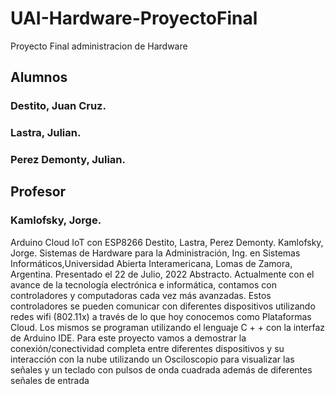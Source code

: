 # UAI-Hardware-ProyectoFinal
Proyecto Final administracion de Hardware

## Alumnos 
### Destito, Juan Cruz.
### Lastra, Julian.
### Perez Demonty, Julian.

## Profesor
### Kamlofsky, Jorge.

Arduino Cloud IoT con ESP8266
Destito, Lastra, Perez Demonty.
Kamlofsky, Jorge.
Sistemas de Hardware para la Administración, Ing. en Sistemas Informáticos,Universidad
Abierta Interamericana, Lomas de Zamora, Argentina.
Presentado el 22 de Julio, 2022
Abstracto. Actualmente con el avance de la tecnología electrónica e informática,
contamos con controladores y computadoras cada vez más avanzadas. Estos controladores se
pueden comunicar con diferentes dispositivos utilizando redes wifi (802.11x) a través de lo que
hoy conocemos como Plataformas Cloud. Los mismos se programan utilizando el lenguaje C + +
con la interfaz de Arduino IDE. Para este proyecto vamos a demostrar la conexión/conectividad
completa entre diferentes dispositivos y su interacción con la nube utilizando un Osciloscopio
para visualizar las señales y un teclado con pulsos de onda cuadrada además de diferentes
señales de entrada
